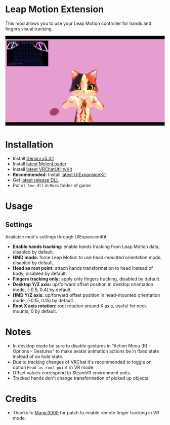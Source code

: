 # Leap Motion Extension
This mod allows you to use your Leap Motion controller for hands and fingers visual tracking.

[![](.github/img_01.png)](https://youtu.be/ALDBcI9yCyM)

# Installation
* Install [Gemini v5.3.1](https://developer.leapmotion.com/tracking-software-download)
* Install [latest MelonLoader](https://github.com/LavaGang/MelonLoader)
* Install [latest VRChatUtilityKit](https://github.com/SleepyVRC/Mods)
* **Recommended:** Install [latest UIExpansionKit](https://github.com/knah/VRCMods)
* Get [latest release DLL](../../../releases/latest)
* Put `ml_lme.dll` in `Mods` folder of game

# Usage
## Settings
Available mod's settings through UIExpansionKit:
* **Enable hands tracking:** enable hands tracking from Leap Motion data, disabled by default.
* **HMD mode:** force Leap Motion to use head-mounted orientation mode, disabled by default.
* **Head as root point:** attach hands transformation to head instead of body, disabled by default.
* **Fingers tracking only:** apply only fingers tracking, disabled by default.
* **Desktop Y/Z axis:** up/forward offset position in desktop orientation mode, (-0.5, 0.4) by default.
* **HMD Y/Z axis:** up/forward offset position in head-mounted orientation mode, (-0.15, 0.15) by default.
* **Root X axis rotation:** root rotation around X axis, useful for neck mounts, 0 by default.

# Notes
* In desktop mode be sure to disable gestures in "Action Menu (R) - Options - Gestures" to make avatar animation actions be in fixed state instead of on hold state.
* Due to tracking changes of VRChat it's recommended to toggle on option `Head as root point` in VR mode.
* Offset values correspond to SteamVR environment units.
* Tracked hands don't change transformation of picked up objects.

# Credits
* Thanks to [Magic3000](https://github.com/Magic3000) for patch to enable remote finger tracking in VR mode.
